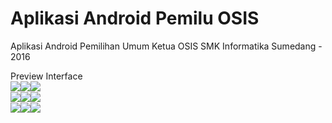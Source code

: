 # Aplikasi Android Pemilu OSIS
Aplikasi Android Pemilihan Umum Ketua OSIS SMK Informatika Sumedang - 2016

Preview Interface</br>
<img src="https://raw.githubusercontent.com/defuj/Pemilu-OSIS-client/master/preview/Android/1.png" style="float:left;">
<img src="https://raw.githubusercontent.com/defuj/Pemilu-OSIS-client/master/preview/Android/2.png" style="float:left;">
<img src="https://raw.githubusercontent.com/defuj/Pemilu-OSIS-client/master/preview/Android/3.png" style="float:left;"></br>
<img src="https://raw.githubusercontent.com/defuj/Pemilu-OSIS-client/master/preview/Android/4.png" style="float:left;">
<img src="https://raw.githubusercontent.com/defuj/Pemilu-OSIS-client/master/preview/Android/5.png" style="float:left;">
<img src="https://raw.githubusercontent.com/defuj/Pemilu-OSIS-client/master/preview/Android/6.png" style="float:left;"></br>
<img src="https://raw.githubusercontent.com/defuj/Pemilu-OSIS-client/master/preview/Android/7.png" style="float:left;">
<img src="https://raw.githubusercontent.com/defuj/Pemilu-OSIS-client/master/preview/Android/8.png" style="float:left;">
<img src="https://raw.githubusercontent.com/defuj/Pemilu-OSIS-client/master/preview/Android/9.png" style="float:left;"></br>
